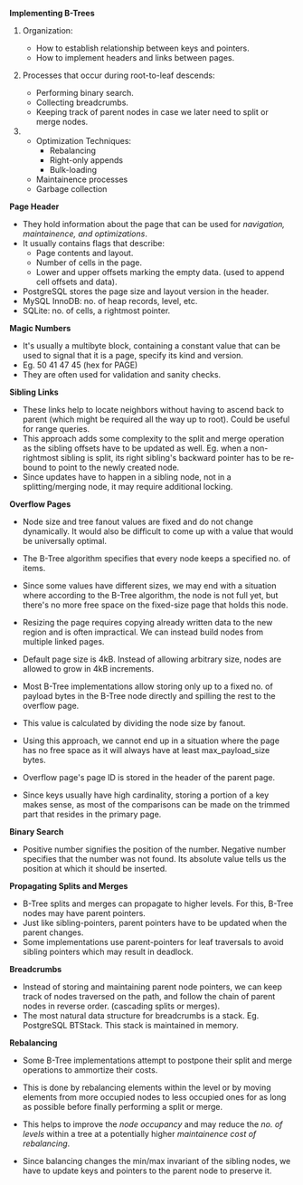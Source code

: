 **Implementing B-Trees**

1. Organization:
    * How to establish relationship between keys and pointers.
    * How to implement headers and links between pages.

2. Processes that occur during root-to-leaf descends:
    * Performing binary search.
    * Collecting breadcrumbs.
    * Keeping track of parent nodes in case we later need to split or merge nodes.

3. 
    * Optimization Techniques:
        * Rebalancing
        * Right-only appends
        * Bulk-loading
    * Maintainence processes
    * Garbage collection

**Page Header**
* They hold information about the page that can be used for *navigation, maintainence, and optimizations*.
* It usually contains flags that describe:
    * Page contents and layout.
    * Number of cells in the page.
    * Lower and upper offsets marking the empty data. (used to append cell offsets and data).
* PostgreSQL stores the page size and layout version in the header.
* MySQL InnoDB: no. of heap records, level, etc.
* SQLite: no. of cells, a rightmost pointer.

**Magic Numbers**
* It's usually a multibyte block, containing a constant value that can be used to signal that it is a page, specify its kind and version.
* Eg. 50 41 47 45 (hex for PAGE)
* They are often used for validation and sanity checks.

**Sibling Links**
* These links help to locate neighbors without having to ascend back to parent (which might be required all the way up to root). Could be useful for range queries.
* This approach adds some complexity to the split and merge operation as the sibling offsets have to be updated as well. Eg. when a non-rightmost sibling is split, its right sibling's backward pointer has to be re-bound to point to the newly created node.
* Since updates have to happen in a sibling node, not in a splitting/merging node, it may require additional locking.

**Overflow Pages**
* Node size and tree fanout values are fixed and do not change dynamically. It would also be difficult to come up with a value that would be universally optimal.
* The B-Tree algorithm specifies that every node keeps a specified no. of items.
* Since some values have different sizes, we may end with a situation where according to the B-Tree algorithm, the node is not full yet, but there's no more free space on the fixed-size page that holds this node.

* Resizing the page requires copying already written data to the new region and is often impractical. We can instead build nodes from multiple linked pages. 
* Default page size is 4kB. Instead of allowing arbitrary size, nodes are allowed to grow in 4kB increments.

* Most B-Tree implementations allow storing only up to a fixed no. of payload bytes in the B-Tree node directly and spilling the rest to the overflow page.
* This value is calculated by dividing the node size by fanout.
* Using this approach, we cannot end up in a situation where the page has no free space as it will always have at least max_payload_size bytes.
* Overflow page's page ID is stored in the header of the parent page.

* Since keys usually have high cardinality, storing a portion of a key makes sense, as most of the comparisons can be made on the trimmed part that resides in the primary page.

**Binary Search**
* Positive number signifies the position of the number. Negative number specifies that the number was not found. Its absolute value tells us the position at which it should be inserted.

**Propagating Splits and Merges**
* B-Tree splits and merges can propagate to higher levels. For this, B-Tree nodes may have parent pointers.
* Just like sibling-pointers, parent pointers have to be updated when the parent changes.
* Some implementations use parent-pointers for leaf traversals to avoid sibling pointers which may result in deadlock.

**Breadcrumbs**
* Instead of storing and maintaining parent node pointers, we can keep track of nodes traversed on the path, and follow the chain of parent nodes in reverse order. (cascading splits or merges).
* The most natural data structure for breadcrumbs is a stack. Eg. PostgreSQL BTStack. This stack is maintained in memory.

**Rebalancing**
* Some B-Tree implementations attempt to postpone their split and merge operations to ammortize their costs.
* This is done by rebalancing elements within the level or by moving elements from more occupied nodes to less occupied ones for as long as possible before finally performing a split or merge.

* This helps to improve the *node occupancy* and may reduce the *no. of levels* within a tree at a potentially higher *maintainence cost of rebalancing*.

* Since balancing changes the min/max invariant of the sibling nodes, we have to update keys and pointers to the parent node to preserve it.
